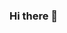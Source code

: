 ### Hi there 👋

<!--
**gentrit-hoxha/gentrit-hoxha** is a ✨ _special_ ✨ repository because its `README.md` (this file) appears on your GitHub profile.

Here are some ideas to get you started:

- 🔭 I’m currently working on Web Deve
- 🌱 I’m currently learning Computer Science, Software and Web Development
- 👯 I’m looking to collaborate on Proje
- 🤔 I’m looking for help with ...
- 💬 Ask me about .
- 📫 How to reach me: email: gentrit.hoxha2001@gmail.com
- 😄 Pronouns: ...
- ⚡ Fun fact: ...
-->
